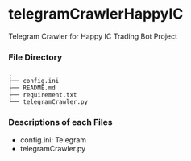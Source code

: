# telegramCrawlerHappyIC

Telegram Crawler for Happy IC Trading Bot Project

### File Directory 

```
.
├── config.ini
├── README.md
├── requirement.txt
└── telegramCrawler.py
```

### Descriptions of each Files

* config.ini: Telegram  
* telegramCrawler.py  